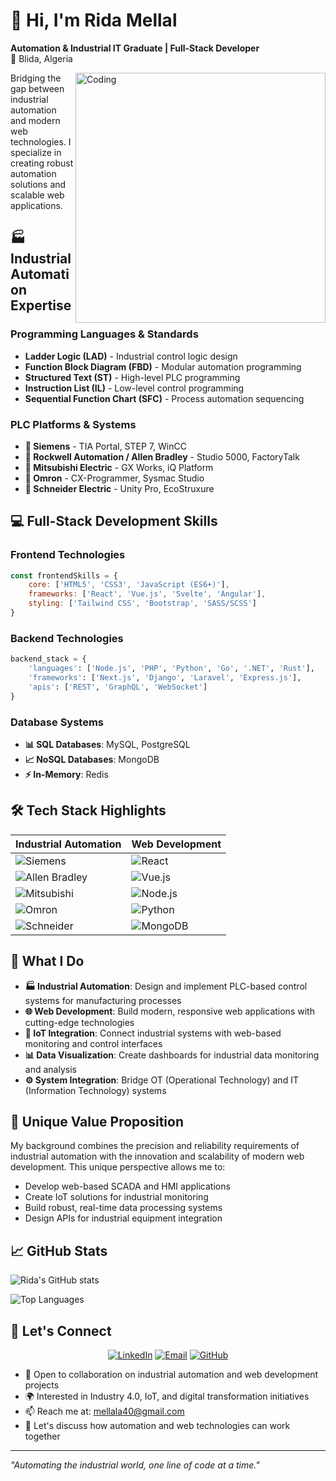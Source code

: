 # 👋 Hi, I'm Rida Mellal

**Automation & Industrial IT Graduate | Full-Stack Developer**  
📍 Blida, Algeria



<img align="right" alt="Coding" width="400" src="https://i.gifer.com/bJk.gif"/>

Bridging the gap between industrial automation and modern web technologies. I specialize in creating robust automation solutions and scalable web applications.

## 🏭 Industrial Automation Expertise

### Programming Languages & Standards
- **Ladder Logic (LAD)** - Industrial control logic design
- **Function Block Diagram (FBD)** - Modular automation programming
- **Structured Text (ST)** - High-level PLC programming
- **Instruction List (IL)** - Low-level control programming
- **Sequential Function Chart (SFC)** - Process automation sequencing

### PLC Platforms & Systems
- **🔹 Siemens** - TIA Portal, STEP 7, WinCC
- **🔸 Rockwell Automation / Allen Bradley** - Studio 5000, FactoryTalk
- **🔹 Mitsubishi Electric** - GX Works, iQ Platform
- **🔸 Omron** - CX-Programmer, Sysmac Studio
- **🔹 Schneider Electric** - Unity Pro, EcoStruxure

## 💻 Full-Stack Development Skills

### Frontend Technologies
```javascript
const frontendSkills = {
    core: ['HTML5', 'CSS3', 'JavaScript (ES6+)'],
    frameworks: ['React', 'Vue.js', 'Svelte', 'Angular'],
    styling: ['Tailwind CSS', 'Bootstrap', 'SASS/SCSS']
}
```

### Backend Technologies
```python
backend_stack = {
    'languages': ['Node.js', 'PHP', 'Python', 'Go', '.NET', 'Rust'],
    'frameworks': ['Next.js', 'Django', 'Laravel', 'Express.js'],
    'apis': ['REST', 'GraphQL', 'WebSocket']
}
```

### Database Systems
- **📊 SQL Databases**: MySQL, PostgreSQL
- **📈 NoSQL Databases**: MongoDB
- **⚡ In-Memory**: Redis

## 🛠️ Tech Stack Highlights

| Industrial Automation | Web Development |
|----------------------|-----------------|
| ![Siemens](https://img.shields.io/badge/Siemens-009999?style=flat&logo=siemens&logoColor=white) | ![React](https://img.shields.io/badge/React-20232A?style=flat&logo=react&logoColor=61DAFB) |
| ![Allen Bradley](https://img.shields.io/badge/Allen_Bradley-FF6600?style=flat&logoColor=white) | ![Vue.js](https://img.shields.io/badge/Vue.js-35495E?style=flat&logo=vue.js&logoColor=4FC08D) |
| ![Mitsubishi](https://img.shields.io/badge/Mitsubishi-CC0000?style=flat&logoColor=white) | ![Node.js](https://img.shields.io/badge/Node.js-43853D?style=flat&logo=node.js&logoColor=white) |
| ![Omron](https://img.shields.io/badge/Omron-0066CC?style=flat&logoColor=white) | ![Python](https://img.shields.io/badge/Python-3776AB?style=flat&logo=python&logoColor=white) |
| ![Schneider](https://img.shields.io/badge/Schneider_Electric-3DCD58?style=flat&logoColor=white) | ![MongoDB](https://img.shields.io/badge/MongoDB-4EA94B?style=flat&logo=mongodb&logoColor=white) |

## 🎯 What I Do

- **🏭 Industrial Automation**: Design and implement PLC-based control systems for manufacturing processes
- **🌐 Web Development**: Build modern, responsive web applications with cutting-edge technologies
- **🔗 IoT Integration**: Connect industrial systems with web-based monitoring and control interfaces
- **📊 Data Visualization**: Create dashboards for industrial data monitoring and analysis
- **⚙️ System Integration**: Bridge OT (Operational Technology) and IT (Information Technology) systems

## 🌟 Unique Value Proposition

My background combines the precision and reliability requirements of industrial automation with the innovation and scalability of modern web development. This unique perspective allows me to:

- Develop web-based SCADA and HMI applications
- Create IoT solutions for industrial monitoring
- Build robust, real-time data processing systems
- Design APIs for industrial equipment integration

## 📈 GitHub Stats

![Rida's GitHub stats](https://github-readme-stats.vercel.app/api?username=MLRiida09&show_icons=true&theme=radical)

![Top Languages](https://github-readme-stats.vercel.app/api/top-langs/?username=MLRiida09&layout=compact&theme=radical)

## 🤝 Let's Connect

<div align="center">
  
[![LinkedIn](https://img.shields.io/badge/LinkedIn-0077B5?style=for-the-badge&logo=linkedin&logoColor=white)](https://linkedin.com/in/rida-mellal)
[![Email](https://img.shields.io/badge/Gmail-D14836?style=for-the-badge&logo=gmail&logoColor=white)](mailto:mellala40@gmail.com)
[![GitHub](https://img.shields.io/badge/GitHub-100000?style=for-the-badge&logo=github&logoColor=white)](https://github.com/MLRiida09)

</div>

- 💼 Open to collaboration on industrial automation and web development projects
- 🌍 Interested in Industry 4.0, IoT, and digital transformation initiatives
- 📫 Reach me at: mellala40@gmail.com
- 💬 Let's discuss how automation and web technologies can work together

---

*"Automating the industrial world, one line of code at a time."*
